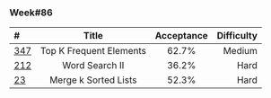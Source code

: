 ### Week#86

| # | Title | Acceptance | Difficulty
| :------------ |:---------------:| :-----:| -----:|
| [347](https://leetcode.com/problems/top-k-frequent-elements/description/) | Top K Frequent Elements | 62.7% | Medium |
| [212](https://leetcode.com/problems/word-search-ii/description/) | Word Search II | 36.2% | Hard |
| [23](https://leetcode.com/problems/merge-k-sorted-lists/description/) | Merge k Sorted Lists | 52.3% | Hard |
